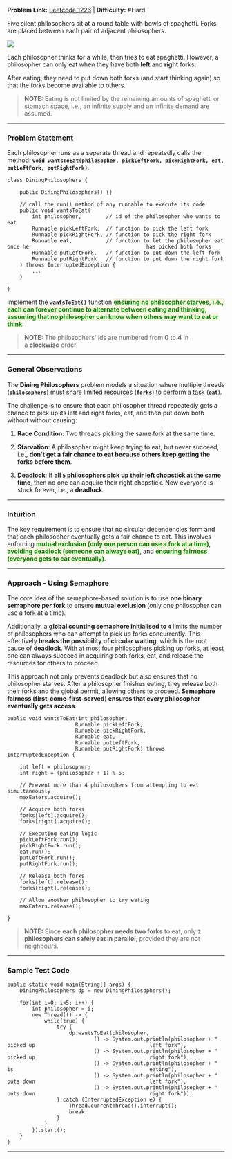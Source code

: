 
**Problem Link:** [Leetcode 1226](https://leetcode.com/problems/the-dining-philosophers/description/?envType=problem-list-v2&envId=concurrency) | **Difficulty:** #Hard

Five silent philosophers sit at a round table with bowls of spaghetti. Forks are placed between each pair of adjacent philosophers.

![](https://assets.leetcode.com/uploads/2019/09/24/an_illustration_of_the_dining_philosophers_problem.png)

Each philosopher thinks for a while, then tries to eat spaghetti. However, a philosopher can only eat when they have both **left** and **right** forks. 

After eating, they need to put down both forks (and start thinking again) so that the forks become available to others. 

> **NOTE:** Eating is not limited by the remaining amounts of spaghetti or stomach space, i.e., an infinite supply and an infinite demand are assumed.

---
### Problem Statement

Each philosopher runs as a separate thread and repeatedly calls the method: **`void wantsToEat(philosopher, pickLeftFork, pickRightFork, eat, putLeftFork, putRightFork)`**. 

```
class DiningPhilosophers {

	public DiningPhilosophers() {}

	// call the run() method of any runnable to execute its code
	public void wantsToEat(
		int philosopher,        // id of the philosopher who wants to eat
		Runnable pickLeftFork,  // function to pick the left fork
		Runnable pickRightFork, // function to pick the right fork
		Runnable eat,           // function to let the philosopher eat once he                                      has picked both forks
		Runnable putLeftFork,   // function to put down the left fork
		Runnable putRightFork   // function to put down the right fork
	) throws InterruptedException {
		...
	}

}
```

Implement the **`wantsToEat()`** function <span style="color:green;font-weight:bold;background:beige;">ensuring no philosopher starves, i.e., each can forever continue to alternate between eating and thinking, assuming that no philosopher can know when others may want to eat or think</span>.

> **NOTE:** The philosophers' ids are numbered from **0** to **4** in a **clockwise** order.

---
### General Observations

The **Dining Philosophers** problem models a situation where multiple threads (**`philosophers`**) must share limited resources (**`forks`**) to perform a task (**`eat`**).

The challenge is to ensure that each philosopher thread repeatedly gets a chance to pick up its left and right forks, eat, and then put down both without without causing:

1. **Race Condition**: Two threads picking the same fork at the same time.

2. **Starvation**: A philosopher might keep trying to eat, but never succeed, i.e., **don't get a fair chance to eat because others keep getting the forks before them**.

3. **Deadlock**: If **all `5` philosophers pick up their left chopstick at the same time**, then no one can acquire their right chopstick. Now everyone is stuck forever, i.e., a **deadlock**.

---
### Intuition

The key requirement is to ensure that no circular dependencies form and that each philosopher eventually gets a fair chance to eat. This involves enforcing <span style="color:green;font-weight:bold;background:beige;">mutual exclusion (only one person can use a fork at a time)</span>, <span style="color:green;font-weight:bold;background:beige;">avoiding deadlock (someone can always eat)</span>, and <span style="color:green;font-weight:bold;background:beige;">ensuring fairness (everyone gets to eat eventually)</span>.

---
### Approach - Using Semaphore

The core idea of the semaphore-based solution is to use **one binary semaphore per fork** to ensure **mutual exclusion** (only one philosopher can use a fork at a time). 

Additionally, a **global counting semaphore initialised to `4`** limits the number of philosophers who can attempt to pick up forks concurrently. This effectively **breaks the possibility of circular waiting**, which is the root cause of **deadlock**. With at most four philosophers picking up forks, at least one can always succeed in acquiring both forks, eat, and release the resources for others to proceed.

This approach not only prevents deadlock but also ensures that no philosopher starves. After a philosopher finishes eating, they release both their forks and the global permit, allowing others to proceed. **Semaphore fairness (first-come-first-served) ensures that every philosopher eventually gets access**. 

```
public void wantsToEat(int philosopher, 
					  Runnable pickLeftFork, 
					  Runnable pickRightFork, 
					  Runnable eat,  
                      Runnable putLeftFork, 
                      Runnable putRightFork) throws InterruptedException {  
  
    int left = philosopher;  
    int right = (philosopher + 1) % 5;  
  
    // Prevent more than 4 philosophers from attempting to eat simultaneously  
    maxEaters.acquire();  
  
    // Acquire both forks  
    forks[left].acquire();  
    forks[right].acquire();  
  
    // Executing eating logic  
    pickLeftFork.run();  
    pickRightFork.run();  
    eat.run();  
    putLeftFork.run();  
    putRightFork.run();  
  
    // Release both forks  
    forks[left].release();  
    forks[right].release();  
  
    // Allow another philosopher to try eating  
    maxEaters.release();  
  
}
```

> **NOTE:** Since **each philosopher needs two forks** to eat, only **`2` philosophers can safely eat in parallel**, provided they are not neighbours.

---
### Sample Test Code 

```
public static void main(String[] args) {  
    DiningPhilosophers dp = new DiningPhilosophers();  
  
    for(int i=0; i<5; i++) {  
        int philosopher = i;  
        new Thread(() -> {  
            while(true) {  
                try {  
                    dp.wantsToEat(philosopher,  
                            () -> System.out.println(philosopher + " picked up                                     left fork"),  
                            () -> System.out.println(philosopher + " picked up                                     right fork"),  
                            () -> System.out.println(philosopher + " is                                            eating"),  
                            () -> System.out.println(philosopher + " puts down                                     left fork"),  
                            () -> System.out.println(philosopher + " puts down                                     right fork"));  
                } catch (InterruptedException e) {  
                    Thread.currentThread().interrupt();  
                    break;  
                }  
            }  
        }).start();  
    }  
}
```

---
